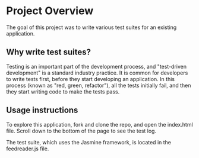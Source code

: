 # Project Overview

The goal of this project was to write various test suites for an existing application.


## Why write test suites?

Testing is an important part of the development process, and "test-driven development" is a standard industry practice. It is common for developers to write tests first, before they start developing an application. In this process (known as "red, green, refactor"), all the tests initially fail, and then they start writing code to make the tests pass.


## Usage instructions

To explore this application, fork and clone the repo, and open the index.html file. Scroll down to the bottom of the page to see the test log.

The test suite, which uses the Jasmine framework, is located in the feedreader.js file. 
